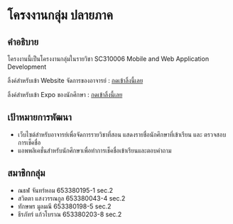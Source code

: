 # โครงงานกลุ่ม ปลายภาค

## คำอธิบาย
โครงงานนี้เป็นโครงงานกลุ่มในรายวิชา SC310006 Mobile and Web Application Development

ลิ้งค์สำหรับเข้า Website จัดการของอาจารย์ : [กดเข้าลิ้งนี้เลย](https://6533801951.github.io/MoblieWebProject/Web/index.html)


ลิ้งค์สำหรับเข้า Expo ของนักศึกษา : [กดเข้าลิ้งนี้เลย](https://expo.dev/preview/update?message=update%20final&updateRuntimeVersion=1.0.0&createdAt=2025-03-11T04%3A28%3A00.852Z&slug=exp&projectId=797a140e-9451-4f3c-a231-1d67fea5e0e0&group=9bc3de04-725d-418e-b65e-6823b5f0b453)

## เป้าหมายการพัฒนา
- เว็บไซต์สำหรับอาจารย์เพื่อจัดการรายวิชาที่สอน แสดงรายชื่อนักศึกษาที่เข้าเรียน และ ตรวจสอบการเช็คชื่อ
- แอพพลิเคชั่นสำหรับนักศึกษาเพื่อทำการเช็คชื่อเข้าเรียนและตอบคำถาม        

## สมาชิกกลุ่ม
- ณธฬ     จันทร์หอม    653380195-1   sec.2
- สวิตตา แสงวรรณกูล  653380043-4   sec.2
- ทักษพร  มูลมณี  653380198-5  sec.2
- ธีรภัทร์  แก้วโบราณ  653380203-8  sec.2

